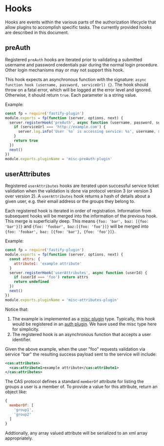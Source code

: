 <a id="hooks"></a>
# Hooks

Hooks are events within the various parts of the authorization lifecycle that
allow plugins to accomplish specific tasks. The currently provided hooks are
described in this document.

<a id="hooks-preauth"></a>
## preAuth

Registered `preAuth` hooks are iterated prior to validating a submitted
username and password credentials pair during the normal login procedure. Other
login mechanisms may or may not support this hook.

This hook expects an asynchronous function with the signature:
`async function hook (username, password, serviceUrl) {}`. The hook should
throw on a fatal error, which will be logged at the error level and ignored.
Otherwise, it should return `true`. Each parameter is a string value.

Example:

```js
const fp = require('fastify-plugin')
module.exports = fp(function (server, options, next) {
  server.registerHook('preAuth', async function (username, password, serviceUrl) {
    if (serviceUrl === 'http://example.com') {
      server.log.info('User `%s` is accessing service: %s', username, serviceUrl)
    }
    return true
  })
  next()
})
module.exports.pluginName = 'misc-preAuth-plugin'
```

<a id="hooks-userattrs"></a>
## userAttributes

Registered `userAttributes` hooks are iterated upon successful service ticket
validation when the validation is done via protocol version 3 (or version 3
over version 2). A `userAttributes` hook returns a hash of details about a
given user, e.g. their email address or the groups they belong to.

Each registered hook is iterated in order of registration. Information from
subsequent hooks will be merged into the information of the previous hook. This
merge is superficially deep. This means `{foo: 'bar', baz: [{foo: 'bar'}]}` and
`{foo: 'foobar', baz:[{foo: 'foo'}]}` will be merged into
`{foo: 'foobar', baz: [{foo: 'bar'}, {foo: 'foo'}]}`.

Example:

```js
const fp = require('fastify-plugin')
module.exports = fp(function (server, options, next) {
  const attrs: {
    attribute1: 'example attribute'
  }
  server.registerHook('userAttributes', async function (userId) {
    if (userId === 'foo') return attrs
    return undefined
  })
  next()
})
module.exports.pluginName = 'misc-attributes-plugin'
```

Notice that:

1. The example is implemented as a [misc plugin](/docs/Plugins.md#misc-plugins)
type. Typically, this hook would be registered in an
[auth plugin](/docs/Plugins.md#auth-plugins). We have used the misc type here
for simplicity.
1. The registered hook is an asynchronous function that accepts a user
identifier.

Given the above example, when the user "foo" requests validation via service
"bar" the resulting success payload sent to the service will include:

```xml
<cas:attributes>
  <cas:attribute1>example attribute</cas:attribute1>
</cas:attributes>
```

The CAS protocol defines a standard `memberOf` attribute for listing the
groups a user is a member of. To provide a value for this attribute, return
an object like:

```js
{
  memberOf: [
    'group1',
    'group2'
  ]
}
```

Addtionally, any array valued attribute will be serialized to an xml array
appropriately.
